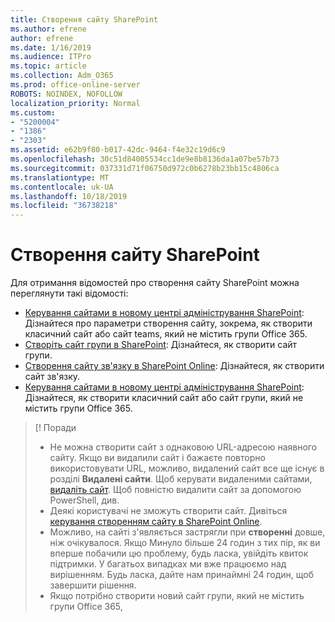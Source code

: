 ```yaml
---
title: Створення сайту SharePoint
ms.author: efrene
author: efrene
ms.date: 1/16/2019
ms.audience: ITPro
ms.topic: article
ms.collection: Adm_O365
ms.prod: office-online-server
ROBOTS: NOINDEX, NOFOLLOW
localization_priority: Normal
ms.custom:
- "5200004"
- "1386"
- "2303"
ms.assetid: e62b9f80-b017-42dc-9464-f4e32c19d6c9
ms.openlocfilehash: 30c51d84005534cc1de9e8b8136da1a07be57b73
ms.sourcegitcommit: 037331d71f06750d972c0b6278b23bb15c4806ca
ms.translationtype: MT
ms.contentlocale: uk-UA
ms.lasthandoff: 10/18/2019
ms.locfileid: "36738218"
---
```

# <a name="create-a-sharepoint-site"></a>Створення сайту SharePoint

Для отримання відомостей про створення сайту SharePoint можна переглянути такі відомості:
- [Керування сайтами в новому центрі адміністрування SharePoint](https://docs.microsoft.com/sharepoint/manage-site-creation): Дізнайтеся про параметри створення сайту, зокрема, як створити класичний сайт або сайт teams, який не містить групи Office 365.
- [Створіть сайт групи в SharePoint](https://support.office.com/article/create-a-team-site-in-sharepoint-ef10c1e7-15f3-42a3-98aa-b5972711777d): Дізнайтеся, як створити сайт групи.
- [Створення сайту зв'язку в SharePoint Online](https://support.office.com/article/7fb44b20-a72f-4d2c-9173-fc8f59ba50eb): Дізнайтеся, як створити сайт зв'язку.
- [Керування сайтами в новому центрі адміністрування SharePoint](https://docs.microsoft.com/sharepoint/manage-sites-in-new-admin-center#create-a-site): Дізнайтеся, як створити класичний сайт або сайт групи, який не містить групи Office 365.


  
> [! Поради
> - Не можна створити сайт з однаковою URL-адресою наявного сайту. Якщо ви видалили сайт і бажаєте повторно використовувати URL, можливо, видалений сайт все ще існує в розділі **Видалені сайти**. Щоб керувати видаленими сайтами, [видаліть сайт](https://docs.microsoft.com/sharepoint/manage-sites-in-new-admin-center#delete-a-site). Щоб повністю видалити сайт за допомогою PowerShell, див. [](https://docs.microsoft.com/sharepoint/manage-sites-in-new-admin-center#delete-a-site)
> - Деякі користувачі не зможуть створити сайт. Дивіться [керування створенням сайту в SharePoint Online](https://docs.microsoft.com/sharepoint/manage-site-creation).
> - Можливо, на сайті з'являється застрягли при **створенні** довше, ніж очікувалося. Якщо Минуло більше 24 годин з тих пір, як ви вперше побачили цю проблему, будь ласка, увійдіть квиток підтримки. У багатьох випадках ми вже працюємо над вирішенням. Будь ласка, дайте нам принаймні 24 годин, щоб завершити рішення.
> - Якщо потрібно створити новий сайт групи, який не містить групи Office 365, 


